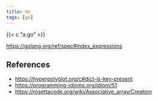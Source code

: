 ```yaml
---
title: Go
tags: [go]
---
```


{{< c "a.go" >}}

<https://golang.org/ref/spec#Index_expressions>

## References

- <https://hyperpolyglot.org/c#dict-is-key-present>
- <https://programming-idioms.org/idiom/51>
- <https://rosettacode.org/wiki/Associative_array/Creation>
